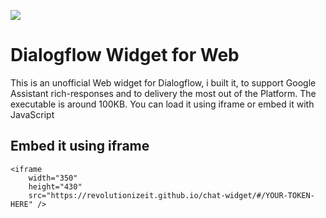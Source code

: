 ![](https://imgur.com/YkOoS4h.png)

# Dialogflow Widget for Web

This is an unofficial Web widget for Dialogflow, i built it, to support Google Assistant rich-responses and to delivery the most out of the Platform. The executable is around 100KB. You can load it using iframe or embed it with JavaScript

## Embed it using iframe

```
<iframe
    width="350"
    height="430"
    src="https://revolutionizeit.github.io/chat-widget/#/YOUR-TOKEN-HERE" />
```


